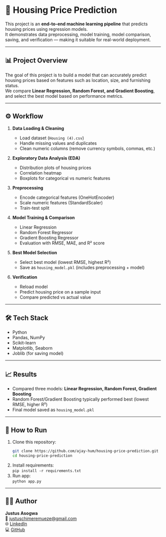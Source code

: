 # 🏡 Housing Price Prediction

This project is an **end-to-end machine learning pipeline** that predicts housing prices using regression models.  
It demonstrates data preprocessing, model training, model comparison, saving, and verification — making it suitable for real-world deployment.

---

## 📊 Project Overview
The goal of this project is to build a model that can accurately predict housing prices based on features such as location, size, and furnishing status.  
We compare **Linear Regression, Random Forest, and Gradient Boosting**, and select the best model based on performance metrics.

---

## ⚙️ Workflow
1. **Data Loading & Cleaning**
   - Load dataset (`Housing (4).csv`)
   - Handle missing values and duplicates
   - Clean numeric columns (remove currency symbols, commas, etc.)

2. **Exploratory Data Analysis (EDA)**
   - Distribution plots of housing prices
   - Correlation heatmap
   - Boxplots for categorical vs numeric features

3. **Preprocessing**
   - Encode categorical features (OneHotEncoder)
   - Scale numeric features (StandardScaler)
   - Train-test split

4. **Model Training & Comparison**
   - Linear Regression
   - Random Forest Regressor
   - Gradient Boosting Regressor
   - Evaluation with RMSE, MAE, and R² score

5. **Best Model Selection**
   - Select best model (lowest RMSE, highest R²)
   - Save as `housing_model.pkl` (includes preprocessing + model)

6. **Verification**
   - Reload model
   - Predict housing price on a sample input
   - Compare predicted vs actual value

---

## 🛠️ Tech Stack
- Python
- Pandas, NumPy
- Scikit-learn
- Matplotlib, Seaborn
- Joblib (for saving model)

---

## 📈 Results
- Compared three models: **Linear Regression, Random Forest, Gradient Boosting**
- Random Forest/Gradient Boosting typically performed best (lowest RMSE, higher R²)
- Final model saved as `housing_model.pkl`

---

## 🚀 How to Run
1. Clone this repository:
   ```bash
   git clone https://github.com/ajay-hum/housing-price-prediction.git
   cd housing-price-prediction
2. Install requirements:  
   `pip install -r requirements.txt`
3. Run app:  
   `python app.py`

---

## 👨‍💻 Author
**Justus Asogwa**  
📧 [justuschimeremueze@gmail.com](mailto:justuschimeremueze@gmail.com)  
🌐 [LinkedIn](https://www.linkedin.com/in/justus-asogwa-726427293)  
💻 [GitHub](https://github.com/Ajay-hum)
